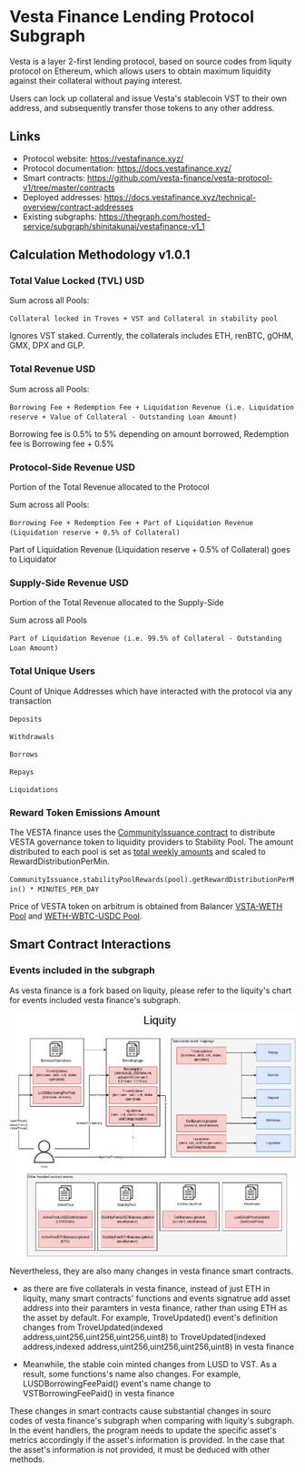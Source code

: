 # Vesta Finance Lending Protocol Subgraph

Vesta is a layer 2-first lending protocol, based on source codes from liquity protocol on Ethereum, which allows users to obtain maximum liquidity against their collateral without paying interest.

Users can lock up collateral and issue Vesta's stablecoin VST to their own address, and subsequently transfer those tokens to any other address.

## Links

- Protocol website: https://vestafinance.xyz/
- Protocol documentation: https://docs.vestafinance.xyz/
- Smart contracts: https://github.com/vesta-finance/vesta-protocol-v1/tree/master/contracts
- Deployed addresses: https://docs.vestafinance.xyz/technical-overview/contract-addresses
- Existing subgraphs: https://thegraph.com/hosted-service/subgraph/shinitakunai/vestafinance-v1_1

## Calculation Methodology v1.0.1

### Total Value Locked (TVL) USD

Sum across all Pools:

`Collateral locked in Troves + VST and Collateral in stability pool`

Ignores VST staked. Currently, the collaterals includes ETH, renBTC, gOHM, GMX, DPX and GLP.

### Total Revenue USD

Sum across all Pools:

`Borrowing Fee + Redemption Fee + Liquidation Revenue (i.e. Liquidation reserve + Value of Collateral - Outstanding Loan Amount)`

Borrowing fee is 0.5% to 5% depending on amount borrowed, Redemption fee is Borrowing fee + 0.5%

### Protocol-Side Revenue USD

Portion of the Total Revenue allocated to the Protocol

Sum across all Pools:

`Borrowing Fee + Redemption Fee + Part of Liquidation Revenue (Liquidation reserve + 0.5% of Collateral)`

Part of Liquidation Revenue (Liquidation reserve + 0.5% of Collateral) goes to Liquidator

### Supply-Side Revenue USD

Portion of the Total Revenue allocated to the Supply-Side

Sum across all Pools

`Part of Liquidation Revenue (i.e. 99.5% of Collateral - Outstanding Loan Amount)`

### Total Unique Users

Count of Unique Addresses which have interacted with the protocol via any transaction

`Deposits`

`Withdrawals`

`Borrows`

`Repays`

`Liquidations`

### Reward Token Emissions Amount

The VESTA finance uses the [CommunityIssuance contract](https://arbiscan.io/address/0x626420aE6986A4941DF830F57775aa7df4aAC9D3) to distribute VESTA governance token to liquidity providers to Stability Pool. The amount distributed to each pool is set as [total weekly amounts](https://docs.vestafinance.xyz/tokenomics/current-emission) and scaled to RewardDistributionPerMin.

`CommunityIssuance.stabilityPoolRewards(pool).getRewardDistributionPerMin() * MINUTES_PER_DAY`

Price of VESTA token on arbitrum is obtained from Balancer [VSTA-WETH Pool](https://app.balancer.fi/#/arbitrum/pool/0xc61ff48f94d801c1ceface0289085197b5ec44f000020000000000000000004d) and [WETH-WBTC-USDC Pool](https://app.balancer.fi/#/arbitrum/pool/0x64541216bafffeec8ea535bb71fbc927831d0595000100000000000000000002).

## Smart Contract Interactions

### Events included in the subgraph

As vesta finance is a fork based on liquity, please refer to the liquity's chart for events included vesta finance's subgraph.

![Liquity](../../docs/images/protocols/liquity.png "Liquity")

Nevertheless, they are also many changes in vesta finance smart contracts.

- as there are five collaterals in vesta finance, instead of just ETH in liquity, many smart contracts' functions and events signatrue add asset address into their paramters in vesta finance, rather than using ETH as the asset by default. For example, TroveUpdated() event's definition changes from TroveUpdated(indexed address,uint256,uint256,uint256,uint8) to TroveUpdated(indexed address,indexed address,uint256,uint256,uint256,uint8) in vesta finance

- Meanwhile, the stable coin minted changes from LUSD to VST. As a result, some functions's name also changes. For example, LUSDBorrowingFeePaid() event's name change to VSTBorrowingFeePaid() in vesta finance

These changes in smart contracts cause substantial changes in sourc codes of vesta finance's subgraph when comparing with liquity's subgraph. In the event handlers, the program needs to update the specific asset's metrics accordingly if the asset's information is provided. In the case that the asset's information is not provided, it must be deduced with other methods.

